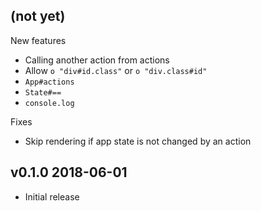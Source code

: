 ## (not yet)

New features

- Calling another action from actions
- Allow `o "div#id.class"` or `o "div.class#id"`
- `App#actions`
- `State#==`
- `console.log`

Fixes

- Skip rendering if app state is not changed by an action

## v0.1.0 2018-06-01

- Initial release
